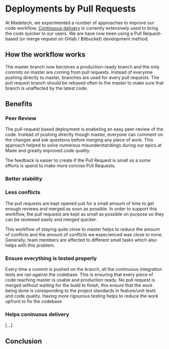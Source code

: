 # Deployments by Pull Requests

At Madetech, we experimented a number of approaches to improve our code workflow, [Continuous delivery](what-is-continuous-delivery) is currently extensively used to bring the code quicker to our users.
We are have now been using a Pull Request-based (or merge request on Gitlab / Bitbucket) development method.


## How the workflow works

The master branch now becomes a production-ready branch and the only commits on master are coming from pull requests.
Instead of everyone pushing directly to master, branches are used for every pull requests.
The pull request branch should be rebased often to the master to make sure that branch is unaffected by the latest code.

## Benefits

### Peer Review

The pull-request based deployment is enabeling an easy peer-review of the code. Instead of pushing directly though master, everyone can comment on the changes and ask questions before merging any piece of work. This approach helped to solve numerous misunderstandings during our epics at Made and greatly improved code quality.

The feedback is easier to create if the Pull Request is small so a some efforts is spend to make more concise Pull Requests.

### Better stability

### Less conflicts

The pull requests are kept opened just for a small amount of time to get enough reviews and merged as soon as possible. In order to support this workflow, the pull requests are kept as small as possible on purpose so they can be reviewed easily and merged quicker.

This workflow of staying quite close to master helps to reduce the amount of conflicts and the amount of conflicts we expecienced was close to none. Generally, team members are affected to different small tasks which also helps with this problem. 

### Ensure everything is tested properly

Every time a commit is pushed on the branch, all the continuous integration tests are ran against the codebase. This is ensuring that every piece of code reaching master is usable and production ready.
No pull request is merged without waiting for the build to finish, this ensure that the work being done is coresponding to the project standards in feature/unit tests and code quality.
Having more rigourous testing helps to reduce the work upfront to fix the codebase 

### Helps coninuous delivery

[...]

## Conclusion

